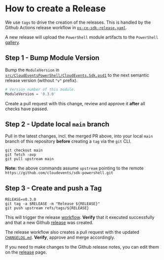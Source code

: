 # How to create a Release

We use `tags` to drive the creation of the releases. This is handled by the
Github Actions release workflow in
[`ps-ce-sdk-release.yaml`](.github/workflows/ps-ce-sdk-release.yaml).

A new release will upload the `PowerShell` module artifacts to the `PowerShell`
[gallery](https://www.powershellgallery.com/packages/CloudEvents.Sdk).

## Step 1 - Bump Module Version

Bump the `ModuleVersion` in
[`src/CloudEventsPowerShell/CloudEvents.Sdk.psd1`](./src/CloudEventsPowerShell/CloudEvents.Sdk.psd1)
to the next semantic release version (without `"v"` prefix).

```powershell
# Version number of this module.
ModuleVersion = '0.3.0'
```

Create a pull request with this change, review and approve it **after** all checks
have passed.


## Step 2 - Update local `main` branch

Pull in the latest changes, incl. the merged PR above, into your local `main`
branch of this repository **before** creating a `tag` via the `git` CLI.

```console
git checkout main
git fetch -avp
git pull upstream main
```

**Note:** the above commands assume `upstream` pointing to the remote
`https://github.com/cloudevents/sdk-powershell.git`

## Step 3 - Create and push a Tag


```console
RELEASE=v0.3.0
git tag -a $RELEASE -m "Release ${RELEASE}"
git push upstream refs/tags/${RELEASE}
```


This will trigger the release
[workflow](https://github.com/cloudevents/sdk-powershell/actions/workflows/ps-ce-sdk-release.yaml).
**Verify** that it executed successfully and that a new Github
[release](https://github.com/cloudevents/sdk-powershell/releases) was created.

The release workflow also creates a pull request with the updated
[`CHANGELOG.md`](CHANGELOG.md). **Verify**, approve and merge accordingly.

If you need to make changes to the Github release notes, you can edit them on the [release](https://github.com/cloudevents/sdk-powershell/releases) page.
